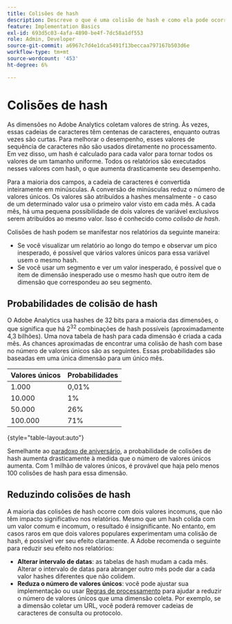 ```yaml
---
title: Colisões de hash
description: Descreve o que é uma colisão de hash e como ela pode ocorrer.
feature: Implementation Basics
exl-id: 693d5c03-4afa-4890-be4f-7dc58a1df553
role: Admin, Developer
source-git-commit: a6967c7d4e1dca5491f13beccaa797167b503d6e
workflow-type: tm+mt
source-wordcount: '453'
ht-degree: 6%

---
```


# Colisões de hash

As dimensões no Adobe Analytics coletam valores de string. Às vezes, essas cadeias de caracteres têm centenas de caracteres, enquanto outras vezes são curtas. Para melhorar o desempenho, esses valores de sequência de caracteres não são usados diretamente no processamento. Em vez disso, um hash é calculado para cada valor para tornar todos os valores de um tamanho uniforme. Todos os relatórios são executados nesses valores com hash, o que aumenta drasticamente seu desempenho.

Para a maioria dos campos, a cadeia de caracteres é convertida inteiramente em minúsculas. A conversão de minúsculas reduz o número de valores únicos. Os valores são atribuídos a hashes mensalmente - o caso de um determinado valor usa o primeiro valor visto em cada mês. A cada mês, há uma pequena possibilidade de dois valores de variável exclusivos serem atribuídos ao mesmo valor. Isso é conhecido como *colisão de hash*.

Colisões de hash podem se manifestar nos relatórios da seguinte maneira:

* Se você visualizar um relatório ao longo do tempo e observar um pico inesperado, é possível que vários valores únicos para essa variável usem o mesmo hash.
* Se você usar um segmento e ver um valor inesperado, é possível que o item de dimensão inesperado use o mesmo hash que outro item de dimensão que correspondeu ao seu segmento.

## Probabilidades de colisão de hash

O Adobe Analytics usa hashes de 32 bits para a maioria das dimensões, o que significa que há 2<sup>32</sup> combinações de hash possíveis (aproximadamente 4,3 bilhões). Uma nova tabela de hash para cada dimensão é criada a cada mês. As chances aproximadas de encontrar uma colisão de hash com base no número de valores únicos são as seguintes. Essas probabilidades são baseadas em uma única dimensão para um único mês.

| Valores únicos | Probabilidades |
| --- | --- |
| 1.000 | 0,01% |
| 10.000 | 1% |
| 50.000 | 26% |
| 100.000 | 71% |

{style="table-layout:auto"}

Semelhante ao [paradoxo de aniversário](https://en.wikipedia.org/wiki/Birthday_problem), a probabilidade de colisões de hash aumenta drasticamente à medida que o número de valores únicos aumenta. Com 1 milhão de valores únicos, é provável que haja pelo menos 100 colisões de hash para essa dimensão.

## Reduzindo colisões de hash

A maioria das colisões de hash ocorre com dois valores incomuns, que não têm impacto significativo nos relatórios. Mesmo que um hash colida com um valor comum e incomum, o resultado é insignificante. No entanto, em casos raros em que dois valores populares experimentam uma colisão de hash, é possível ver seu efeito claramente. A Adobe recomenda o seguinte para reduzir seu efeito nos relatórios:

* **Alterar intervalo de datas**: as tabelas de hash mudam a cada mês. Alterar o intervalo de datas para abranger outro mês pode dar a cada valor hashes diferentes que não colidem.
* **Reduza o número de valores únicos**: você pode ajustar sua implementação ou usar [Regras de processamento](/help/admin/tools/manage-rs/edit-settings/general/processing-rules/pr-overview.md) para ajudar a reduzir o número de valores únicos que uma dimensão coleta. Por exemplo, se a dimensão coletar um URL, você poderá remover cadeias de caracteres de consulta ou protocolo.

<!-- https://wiki.corp.adobe.com/pages/viewpage.action?spaceKey=OmniArch&title=Uniques -->

